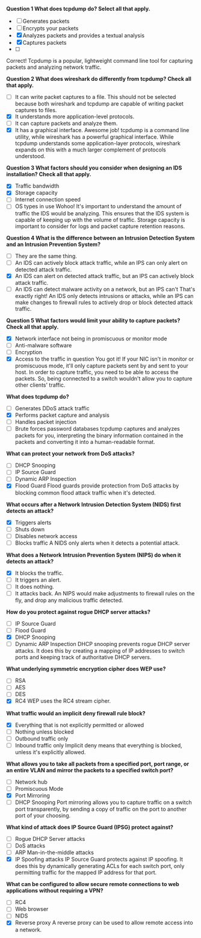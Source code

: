 __Question 1
What does tcpdump do? Select all that apply.__
- [ ] Generates packets 
- [ ] Encrypts your packets
- [x] Analyzes packets and provides a textual analysis 
- [x] Captures packets 
- [ ] 
Correct! Tcpdump is a popular, lightweight command line tool for capturing packets and analyzing network traffic.

__Question 2
What does wireshark do differently from tcpdump? Check all that apply.__
- [ ] It can write packet captures to a file.
This should not be selected because both wireshark and tcpdump are capable of writing packet captures to files.
- [x] It understands more application-level protocols. 
- [ ] It can capture packets and analyze them. 
- [x] It has a graphical interface. 
Awesome job! tcpdump is a command line utility, while wireshark has a powerful graphical interface. While tcpdump understands some application-layer protocols, wireshark expands on this with a much larger complement of protocols understood.

__Question 3
What factors should you consider when designing an IDS installation? Check all that apply.__
- [x] Traffic bandwidth 
- [x] Storage capacity 
- [ ] Internet connection speed
- [ ] OS types in use 
Wohoo! It's important to understand the amount of traffic the IDS would be analyzing. This ensures that the IDS system is capable of keeping up with the volume of traffic. Storage capacity is important to consider for logs and packet capture retention reasons.

__Question 4
What is the difference between an Intrusion Detection System and an Intrusion Prevention System?__
- [ ] They are the same thing.
- [ ] An IDS can actively block attack traffic, while an IPS can only alert on detected attack traffic.
- [x] An IDS can alert on detected attack traffic, but an IPS can actively block attack traffic.
- [ ] An IDS can detect malware activity on a network, but an IPS can't
That's exactly right! An IDS only detects intrusions or attacks, while an IPS can make changes to firewall rules to actively drop or block detected attack traffic.

__Question 5
What factors would limit your ability to capture packets? Check all that apply.__
- [x] Network interface not being in promiscuous or monitor mode
- [ ] Anti-malware software
- [ ] Encryption
- [x] Access to the traffic in question
You got it! If your NIC isn't in monitor or promiscuous mode, it'll only capture packets sent by and sent to your host. In order to capture traffic, you need to be able to access the packets. So, being connected to a switch wouldn't allow you to capture other clients' traffic.

__What does tcpdump do?__
- [ ] Generates DDoS attack traffic 
- [x] Performs packet capture and analysis
- [ ] Handles packet injection
- [ ] Brute forces password databases
tcpdump captures and analyzes packets for you, interpreting the binary information contained in the packets and converting it into a human-readable format.

__What can protect your network from DoS attacks?__
- [ ] DHCP Snooping 
- [ ] IP Source Guard 
- [ ] Dynamic ARP Inspection 
- [x] Flood Guard
Flood guards provide protection from DoS attacks by blocking common flood attack traffic when it's detected.

__What occurs after a Network Intrusion Detection System (NIDS) first detects an attack?__
- [x] Triggers alerts 
- [ ] Shuts down
- [ ] Disables network access
- [ ] Blocks traffic
A NIDS only alerts when it detects a potential attack.

__What does a Network Intrusion Prevention System (NIPS) do when it detects an attack?__
- [x] It blocks the traffic.
- [ ] It triggers an alert. 
- [ ] It does nothing. 
- [ ] It attacks back.
An NIPS would make adjustments to firewall rules on the fly, and drop any malicious traffic detected.

__How do you protect against rogue DHCP server attacks?__
- [ ] IP Source Guard 
- [ ] Flood Guard
- [x] DHCP Snooping 
- [ ] Dynamic ARP Inspection 
DHCP snooping prevents rogue DHCP server attacks. It does this by creating a mapping of IP addresses to switch ports and keeping track of authoritative DHCP servers.

__What underlying symmetric encryption cipher does WEP use?__
- [ ] RSA 
- [ ] AES
- [ ] DES 
- [x] RC4 
WEP uses the RC4 stream cipher.

__What traffic would an implicit deny firewall rule block?__
- [x] Everything that is not explicitly permitted or allowed 
- [ ] Nothing unless blocked
- [ ] Outbound traffic only 
- [ ] Inbound traffic only
Implicit deny means that everything is blocked, unless it's explicitly allowed.

__What allows you to take all packets from a specified port, port range, or an entire VLAN and mirror the packets to a specified switch port?__
- [ ] Network hub 
- [ ] Promiscuous Mode
- [x] Port Mirroring 
- [ ] DHCP Snooping 
Port mirroring allows you to capture traffic on a switch port transparently, by sending a copy of traffic on the port to another port of your choosing.

__What kind of attack does IP Source Guard (IPSG) protect against?__
- [ ] Rogue DHCP Server attacks
- [ ] DoS attacks
- [ ] ARP Man-in-the-middle attacks
- [x] IP Spoofing attacks 
IP Source Guard protects against IP spoofing. It does this by dynamically generating ACLs for each switch port, only permitting traffic for the mapped IP address for that port.

__What can be configured to allow secure remote connections to web applications without requiring a VPN?__
- [ ] RC4
- [ ] Web browser 
- [ ] NIDS
- [x] Reverse proxy
A reverse proxy can be used to allow remote access into a network.
